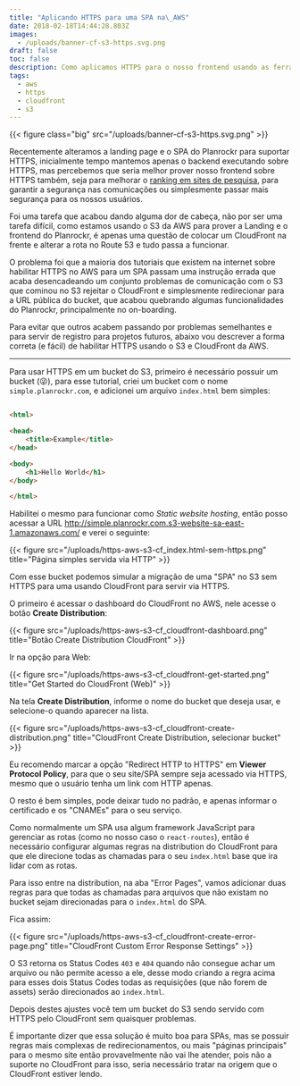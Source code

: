 ```yaml
---
title: "Aplicando HTTPS para uma SPA na\_AWS"
date: 2018-02-18T14:44:28.803Z
images:
  - /uploads/banner-cf-s3-https.svg.png
draft: false
toc: false
description: Como aplicamos HTTPS para o nosso frontend usando as ferramentas da AWS
tags:
  - aws
  - https
  - cloudfront
  - s3
---
```


<!-- more -->

{{< figure class="big" src="/uploads/banner-cf-s3-https.svg.png" >}}

Recentemente alteramos a landing page e o SPA do Planrockr para suportar HTTPS, inicialmente tempo mantemos apenas o backend executando sobre HTTPS, mas percebemos que seria melhor prover nosso frontend sobre HTTPS também, seja para melhorar o [ranking em sites de pesquisa](https://webmasters.googleblog.com/2014/08/https-as-ranking-signal.html), para garantir a segurança nas comunicações ou simplesmente passar mais segurança para os nossos usuários. 

Foi uma tarefa que acabou dando alguma dor de cabeça, não por ser uma tarefa difícil, como estamos usando o S3 da AWS para prover a Landing e o frontend do Planrockr, é apenas uma questão de colocar um CloudFront na frente e alterar a rota no Route 53 e tudo passa a funcionar.

O problema foi que a maioria dos tutoriais que existem na internet sobre habilitar HTTPS no AWS para um SPA passam uma instrução errada que acaba desencadeando um conjunto problemas de comunicação com o S3 que cominou no S3 rejeitar o CloudFront e simplesmente redirecionar para a URL pública do bucket, que acabou quebrando algumas funcionalidades do Planrockr, principalmente no on-boarding.

Para evitar que outros acabem passando por problemas semelhantes e para servir de registro para projetos futuros, abaixo vou descrever a forma correta (e fácil) de habilitar HTTPS usando o S3 e CloudFront da AWS.

---

Para usar HTTPS em um bucket do S3, primeiro é necessário possuir um bucket (😜), para esse tutorial, criei um bucket com o nome `simple.planrockr.com`, e adicionei um arquivo `index.html` bem simples:

```html

<html>

<head>
    <title>Example</title>
</head>

<body>
    <h1>Hello World</h1>
</body>

</html>
```

Habilitei o mesmo para funcionar como _Static website hosting_, então posso acessar a URL http://simple.planrockr.com.s3-website-sa-east-1.amazonaws.com/ e verei o seguinte:

{{< figure src="/uploads/https-aws-s3-cf_index.html-sem-https.png" title="Página simples servida via HTTP" >}}

Com esse bucket podemos simular a migração de uma "SPA" no S3 sem HTTPS para uma usando CloudFront para servir via HTTPS.

O primeiro é acessar o dashboard do CloudFront no AWS, nele acesse o botão **Create Distribution**:

{{< figure src="/uploads/https-aws-s3-cf_cloudfront-dashboard.png" title="Botão Create Distribution CloudFront" >}}

Ir na opção para Web:

{{< figure src="/uploads/https-aws-s3-cf_cloudfront-get-started.png" title="Get Started do CloudFront (Web)" >}}

Na tela **Create Distribution**, informe o nome do bucket que deseja usar, e selecione-o quando aparecer na lista.

{{< figure src="/uploads/https-aws-s3-cf_cloudfront-create-distribution.png" title="CloudFront Create Distribution, selecionar bucket" >}}

Eu recomendo marcar a opção "Redirect HTTP to HTTPS" em **Viewer Protocol Policy**, para que o seu site/SPA sempre seja acessado via HTTPS, mesmo que o usuário tenha um link com HTTP apenas.

O resto é bem simples, pode deixar tudo no padrão, e apenas informar o certificado e os "CNAMEs" para o seu serviço.

Como normalmente um SPA usa algum framework JavaScript para gerenciar as rotas (como no nosso caso o `react-routes`), então é necessário configurar algumas regras na distribution do CloudFront para que ele direcione todas as chamadas para o seu `index.html` base que ira lidar com as rotas.

Para isso entre na distribution, na aba "Error Pages", vamos adicionar duas regras para que todas as chamadas para arquivos que não existam no bucket sejam direcionadas para o `index.html` do SPA.

Fica assim:

{{< figure src="/uploads/https-aws-s3-cf_cloudfront-create-error-page.png" title="CloudFront Custom Error Response Settings" >}}

O S3 retorna os Status Codes `403` e `404` quando não consegue achar um arquivo ou não permite acesso a ele, desse modo criando a regra acima para esses dois Status Codes todas as requisições (que não forem de assets) serão direcionados ao `index.html`.

Depois destes ajustes você tem um bucket do S3 sendo servido com HTTPS pelo CloudFront sem quaisquer problemas.

É importante dizer que essa solução é muito boa para SPAs, mas se possuir regras mais complexas de redirecionamentos, ou mais "páginas principais" para o mesmo site então provavelmente não vai lhe atender, pois não a suporte no CloudFront para isso, seria necessário tratar na origem que o CloudFront estiver lendo.




